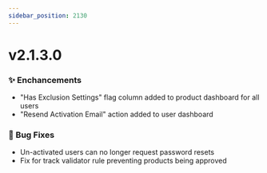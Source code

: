 ```yaml
---
sidebar_position: 2130
---
```


# v2.1.3.0
### ✨ Enchancements
- "Has Exclusion Settings" flag column added to product dashboard for all users
- "Resend Activation Email" action added to user dashboard
### 🐛 Bug Fixes
- Un-activated users can no longer request password resets
- Fix for track validator rule preventing products being approved